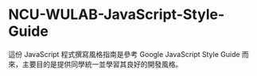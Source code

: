# NCU-WULAB-JavaScript-Style-Guide
這份 JavaScript 程式撰寫風格指南是參考 Google JavaScript Style Guide 而來，主要目的是提供同學統一並學習其良好的開發風格。
